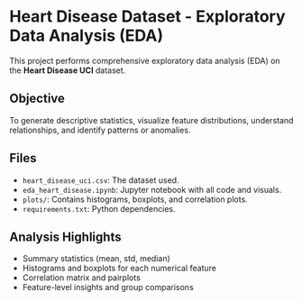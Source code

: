 # Heart Disease Dataset - Exploratory Data Analysis (EDA)

This project performs comprehensive exploratory data analysis (EDA) on the **Heart Disease UCI** dataset.

## Objective

To generate descriptive statistics, visualize feature distributions, understand relationships, and identify patterns or anomalies.

## Files

- `heart_disease_uci.csv`: The dataset used.
- `eda_heart_disease.ipynb`: Jupyter notebook with all code and visuals.
- `plots/`: Contains histograms, boxplots, and correlation plots.
- `requirements.txt`: Python dependencies.

##  Analysis Highlights

- Summary statistics (mean, std, median)
- Histograms and boxplots for each numerical feature
- Correlation matrix and pairplots
- Feature-level insights and group comparisons
